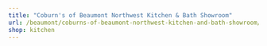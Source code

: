```yaml
---
title: "Coburn's of Beaumont Northwest Kitchen & Bath Showroom"
url: /beaumont/coburns-of-beaumont-northwest-kitchen-and-bath-showroom/
shop: kitchen
---
```

